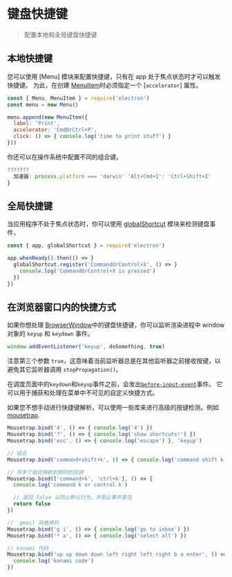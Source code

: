 # 键盘快捷键

> 配置本地和全局键盘快捷键

## 本地快捷键

您可以使用 [Menu] 模块来配置快捷键，只有在 app 处于焦点状态时才可以触发快捷键。 为此，在创建 [MenuItem](../api/menu-item.md)时必须指定一个 [`accelerator`] 属性。

```js
const { Menu, MenuItem } = require('electron')
const menu = new Menu()

menu.append(new MenuItem({
  label: 'Print',
  accelerator: 'CmdOrCtrl+P',
  click: () => { console.log('time to print stuff') }
}))
```

你还可以在操作系统中配置不同的组合键。

```js
???????
  加速器: process.platform === 'darwin' 'Alt+Cmd+I': 'Ctrl+Shift+I'
}
```

## 全局快捷键

当应用程序不处于焦点状态时，你可以使用 [globalShortcut](../api/global-shortcut.md) 模块来检测键盘事件，

```js
const { app, globalShortcut } = require('electron')

app.whenReady().then(() => }
  globalShortcut.register('CommandOrControl+X', () => }
    console.log('CommandOrControl+X is pressed')
  })
})
```

## 在浏览器窗口内的快捷方式

如果你想处理 [BrowserWindow](../api/browser-window.md)中的键盘快捷键，你可以监听渲染进程中 window 对象的 `keyup` 和 `keydown` 事件。

```js
window.addEventListener('keyup', doSomething, true)
```

注意第三个参数 `true`，这意味着当前监听器总是在其他监听器之前接收按键，以避免其它监听器调用 `stopPropagation()`。

在调度页面中的`keydown`和`keyup`事件之前，会发出[`before-input-event`](../api/web-contents.md#event-before-input-event)事件。 它可以用于捕获和处理在菜单中不可见的自定义快捷方式。

如果您不想手动进行快捷键解析，可以使用一些库来进行高级的按键检测。例如 [mousetrap](https://github.com/ccampbell/mousetrap).

```js
Mousetrap.bind('4', () => { console.log('4') })
Mousetrap.bind('?', () => { console.log('show shortcuts!') })
Mousetrap.bind('esc', () => { console.log('escape') }, 'keyup')

// 组合
Mousetrap.bind('command+shift+k', () => { console.log('command shift k') })

// 将多个组合映射到相同的回调
Mousetrap.bind(['command+k', 'ctrl+k'], () => {
  console.log('command k or control k')

  // 返回 false 以防止默认行为，并阻止事件冒泡
  return false
})

//  gmail 风格序列
Mousetrap.bind('g i', () => { console.log('go to inbox') })
Mousetrap.bind('* a', () => { console.log('select all') })

// konami 代码
Mousetrap.bind('up up down down left right left right b a enter', () => {
  console.log('konami code')
})
```
